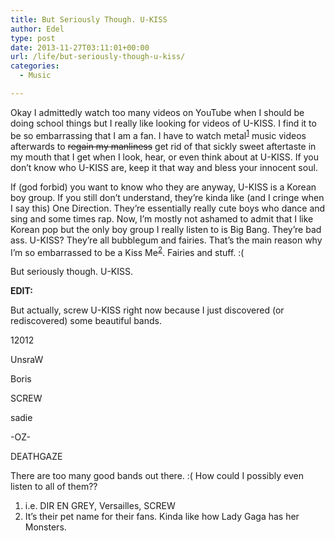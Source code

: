 ```yaml
---
title: But Seriously Though. U-KISS
author: Edel
type: post
date: 2013-11-27T03:11:01+00:00
url: /life/but-seriously-though-u-kiss/
categories:
  - Music

---
```

Okay I admittedly watch too many videos on YouTube when I should be doing school things but I really like looking for videos of U-KISS. I find it to be so embarrassing that I am a fan. I have to watch metal<sup class="footnote"><a href="#foot_ajs-fn-id_1-210" id="back_ajs-fn-id_1-210">1</a></sup> music videos afterwards to <strike>regain my manliness</strike> get rid of that sickly sweet aftertaste in my mouth that I get when I look, hear, or even think about at U-KISS. If you don&#8217;t know who U-KISS are, keep it that way and bless your innocent soul.

If (god forbid) you want to know who they are anyway, U-KISS is a Korean boy group. If you still don&#8217;t understand, they&#8217;re kinda like (and I cringe when I say this) One Direction. They&#8217;re essentially really cute boys who dance and sing and some times rap. Now, I&#8217;m mostly not ashamed to admit that I like Korean pop but the only boy group I really listen to is Big Bang. They&#8217;re bad ass. U-KISS? They&#8217;re all bubblegum and fairies. That&#8217;s the main reason why I&#8217;m so embarrassed to be a Kiss Me<sup class="footnote"><a href="#foot_ajs-fn-id_2-210" id="back_ajs-fn-id_2-210">2</a></sup>. Fairies and stuff. :(

But seriously though. U-KISS.

**EDIT:**

But actually, screw U-KISS right now because I just discovered (or rediscovered) some beautiful bands.

12012
  
UnsraW
  
Boris
  
SCREW
  
sadie
  
-OZ-
  
DEATHGAZE

There are too many good bands out there. :( How could I possibly even listen to all of them??

<ol class="footnote">
  <li>
    <a id="foot_ajs-fn-id_1-210"></a>i.e. DIR EN GREY, Versailles, SCREW&nbsp;&nbsp;<a class="ajs-back-link" href="#back_ajs-fn-id_1-210"></a>
  </li>
  <li>
    <a id="foot_ajs-fn-id_2-210"></a>It&#8217;s their pet name for their fans. Kinda like how Lady Gaga has her Monsters.&nbsp;&nbsp;<a class="ajs-back-link" href="#back_ajs-fn-id_2-210"></a>
  </li>
</ol>

<div id="ajs-fn-id_1-210" style="display:none;margin:0;" class="ajs-footnote-popup">
  <div>
    i.e. DIR EN GREY, Versailles, SCREW
  </div>
</div>

<div id="ajs-fn-id_2-210" style="display:none;margin:0;" class="ajs-footnote-popup">
  <div>
    It&#8217;s their pet name for their fans. Kinda like how Lady Gaga has her Monsters.
  </div>
</div>